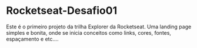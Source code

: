 # Rocketseat-Desafio01
Este é o primeiro projeto da trilha Explorer da Rocketseat. Uma landing page simples e bonita, onde se inicia conceitos como links, cores, fontes, espaçamento e etc....
